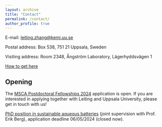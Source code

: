 ```yaml
---
layout: archive
title: "Contact"
permalink: /contact/
author_profile: true
---
```



E-mail: [leiting.zhang@kemi.uu.se](mailto:leiting.zhang@kemi.uu.se)

Postal address: Box 538, 751 21 Uppsala, Sweden

Visiting address: Room 2348, Ångström Laboratory, Lägerhyddsvägen 1 

[How to get here](https://www.kemi.uu.se/angstrom/about-us#anchor-799832)


## Opening

The [MSCA Postdoctoral Fellowships 2024](https://marie-sklodowska-curie-actions.ec.europa.eu/calls/msca-postdoctoral-fellowships-2024) application is open. If you are interested in applying together with Leiting and Uppsala University, please get in touch with us!

[PhD position in sustainable aqueous batteries](https://uu.varbi.com/what:job/jobID:707558/) (joint supervision with Prof. Erik Berg), application deadline 06/05/2024 (closed now).

